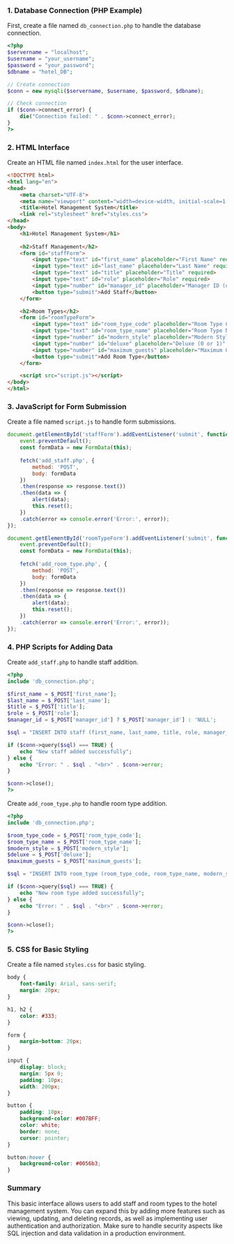 ### 1. Database Connection (PHP Example)

First, create a file named `db_connection.php` to handle the database connection.

```php
<?php
$servername = "localhost";
$username = "your_username";
$password = "your_password";
$dbname = "hotel_DB";

// Create connection
$conn = new mysqli($servername, $username, $password, $dbname);

// Check connection
if ($conn->connect_error) {
    die("Connection failed: " . $conn->connect_error);
}
?>
```

### 2. HTML Interface

Create an HTML file named `index.html` for the user interface.

```html
<!DOCTYPE html>
<html lang="en">
<head>
    <meta charset="UTF-8">
    <meta name="viewport" content="width=device-width, initial-scale=1.0">
    <title>Hotel Management System</title>
    <link rel="stylesheet" href="styles.css">
</head>
<body>
    <h1>Hotel Management System</h1>
    
    <h2>Staff Management</h2>
    <form id="staffForm">
        <input type="text" id="first_name" placeholder="First Name" required>
        <input type="text" id="last_name" placeholder="Last Name" required>
        <input type="text" id="title" placeholder="Title" required>
        <input type="text" id="role" placeholder="Role" required>
        <input type="number" id="manager_id" placeholder="Manager ID (optional)">
        <button type="submit">Add Staff</button>
    </form>

    <h2>Room Types</h2>
    <form id="roomTypeForm">
        <input type="text" id="room_type_code" placeholder="Room Type Code" required>
        <input type="text" id="room_type_name" placeholder="Room Type Name" required>
        <input type="number" id="modern_style" placeholder="Modern Style (0 or 1)" required>
        <input type="number" id="deluxe" placeholder="Deluxe (0 or 1)" required>
        <input type="number" id="maximum_guests" placeholder="Maximum Guests" required>
        <button type="submit">Add Room Type</button>
    </form>

    <script src="script.js"></script>
</body>
</html>
```

### 3. JavaScript for Form Submission

Create a file named `script.js` to handle form submissions.

```javascript
document.getElementById('staffForm').addEventListener('submit', function(event) {
    event.preventDefault();
    const formData = new FormData(this);
    
    fetch('add_staff.php', {
        method: 'POST',
        body: formData
    })
    .then(response => response.text())
    .then(data => {
        alert(data);
        this.reset();
    })
    .catch(error => console.error('Error:', error));
});

document.getElementById('roomTypeForm').addEventListener('submit', function(event) {
    event.preventDefault();
    const formData = new FormData(this);
    
    fetch('add_room_type.php', {
        method: 'POST',
        body: formData
    })
    .then(response => response.text())
    .then(data => {
        alert(data);
        this.reset();
    })
    .catch(error => console.error('Error:', error));
});
```

### 4. PHP Scripts for Adding Data

Create `add_staff.php` to handle staff addition.

```php
<?php
include 'db_connection.php';

$first_name = $_POST['first_name'];
$last_name = $_POST['last_name'];
$title = $_POST['title'];
$role = $_POST['role'];
$manager_id = $_POST['manager_id'] ? $_POST['manager_id'] : 'NULL';

$sql = "INSERT INTO staff (first_name, last_name, title, role, manager_id) VALUES ('$first_name', '$last_name', '$title', '$role', $manager_id)";

if ($conn->query($sql) === TRUE) {
    echo "New staff added successfully";
} else {
    echo "Error: " . $sql . "<br>" . $conn->error;
}

$conn->close();
?>
```

Create `add_room_type.php` to handle room type addition.

```php
<?php
include 'db_connection.php';

$room_type_code = $_POST['room_type_code'];
$room_type_name = $_POST['room_type_name'];
$modern_style = $_POST['modern_style'];
$deluxe = $_POST['deluxe'];
$maximum_guests = $_POST['maximum_guests'];

$sql = "INSERT INTO room_type (room_type_code, room_type_name, modern_style, deluxe, maximum_guests) VALUES ('$room_type_code', '$room_type_name', $modern_style, $deluxe, $maximum_guests)";

if ($conn->query($sql) === TRUE) {
    echo "New room type added successfully";
} else {
    echo "Error: " . $sql . "<br>" . $conn->error;
}

$conn->close();
?>
```

### 5. CSS for Basic Styling

Create a file named `styles.css` for basic styling.

```css
body {
    font-family: Arial, sans-serif;
    margin: 20px;
}

h1, h2 {
    color: #333;
}

form {
    margin-bottom: 20px;
}

input {
    display: block;
    margin: 5px 0;
    padding: 10px;
    width: 200px;
}

button {
    padding: 10px;
    background-color: #007BFF;
    color: white;
    border: none;
    cursor: pointer;
}

button:hover {
    background-color: #0056b3;
}
```

### Summary

This basic interface allows users to add staff and room types to the hotel management system. You can expand this by adding more features such as viewing, updating, and deleting records, as well as implementing user authentication and authorization. Make sure to handle security aspects like SQL injection and data validation in a production environment.